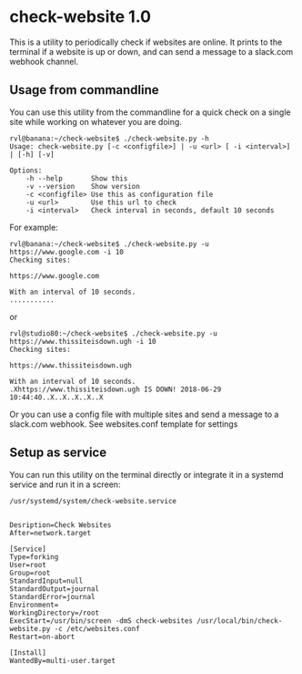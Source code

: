 # check-website 1.0 

This is a utility to periodically check if websites are online.
It prints to the terminal if a website is up or down, and can send a message to a slack.com webhook channel.

## Usage from commandline

You can use this utility from the commandline for a quick check on a single site while working on whatever you
are doing. 

    rvl@banana:~/check-website$ ./check-website.py -h
    Usage: check-website.py [-c <configfile>] | -u <url> [ -i <interval>] | [-h] [-v]

    Options:
        -h --help       Show this
        -v --version    Show version
        -c <configfile> Use this as configuration file
        -u <url>        Use this url to check
        -i <interval>   Check interval in seconds, default 10 seconds

For example:

    rvl@banana:~/check-website$ ./check-website.py -u https://www.google.com -i 10
    Checking sites:

    https://www.google.com

    With an interval of 10 seconds.
    ...........
    
or

    rvl@studio80:~/check-website$ ./check-website.py -u https://www.thissiteisdown.ugh -i 10
    Checking sites:

    https://www.thissiteisdown.ugh

    With an interval of 10 seconds.
    .Xhttps://www.thissiteisdown.ugh IS DOWN! 2018-06-29 10:44:40..X..X..X..X..X

Or you can use a config file with multiple sites and send a message to a slack.com webhook. See websites.conf template for settings

## Setup as service

You can run this utility on the terminal directly or integrate it
in a systemd service and run it in a screen:

    /usr/systemd/system/check-website.service

    
    Desription=Check Websites
    After=network.target
        
    [Service]
    Type=forking
    User=root
    Group=root
    StandardInput=null
    StandardOutput=journal
    StandardError=journal
    Environment=
    WorkingDirectory=/root
    ExecStart=/usr/bin/screen -dmS check-websites /usr/local/bin/check-website.py -c /etc/websites.conf 
    Restart=on-abort
     
    [Install]
    WantedBy=multi-user.target


